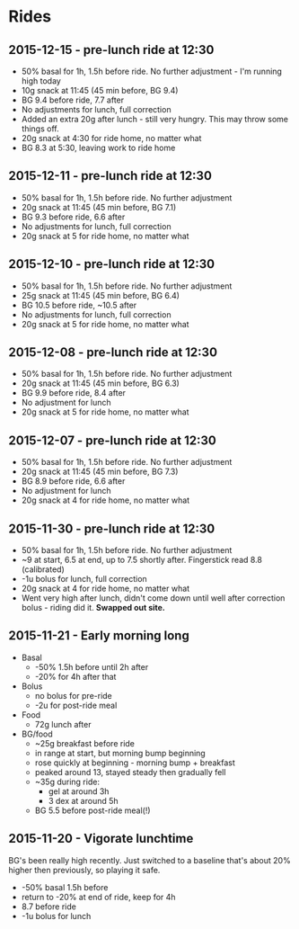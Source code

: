 # Rides

## 2015-12-15 - pre-lunch ride at 12:30

- 50% basal for 1h, 1.5h before ride. No further adjustment - I'm running high today
- 10g snack at 11:45 (45 min before, BG 9.4)
- BG 9.4 before ride, 7.7 after
- No adjustments for lunch, full correction
- Added an extra 20g after lunch - still very hungry. This may throw some things off.
- 20g snack at 4:30 for ride home, no matter what
- BG 8.3 at 5:30, leaving work to ride home

## 2015-12-11 - pre-lunch ride at 12:30

- 50% basal for 1h, 1.5h before ride. No further adjustment
- 20g snack at 11:45 (45 min before, BG 7.1)
- BG 9.3 before ride, 6.6 after
- No adjustments for lunch, full correction
- 20g snack at 5 for ride home, no matter what

## 2015-12-10 - pre-lunch ride at 12:30

- 50% basal for 1h, 1.5h before ride. No further adjustment
- 25g snack at 11:45 (45 min before, BG 6.4)
- BG 10.5 before ride, ~10.5 after
- No adjustments for lunch, full correction
- 20g snack at 5 for ride home, no matter what

## 2015-12-08 - pre-lunch ride at 12:30

- 50% basal for 1h, 1.5h before ride. No further adjustment
- 20g snack at 11:45 (45 min before, BG 6.3)
- BG 9.9 before ride, 8.4 after
- No adjustment for lunch
- 20g snack at 5 for ride home, no matter what

## 2015-12-07 - pre-lunch ride at 12:30

- 50% basal for 1h, 1.5h before ride. No further adjustment
- 20g snack at 11:45 (45 min before, BG 7.3)
- BG 8.9 before ride, 6.6 after
- No adjustment for lunch
- 20g snack at 4 for ride home, no matter what

## 2015-11-30 - pre-lunch ride at 12:30

- 50% basal for 1h, 1.5h before ride. No further adjustment
- ~9 at start, 6.5 at end, up to 7.5 shortly after. Fingerstick read 8.8 (calibrated)
- -1u bolus for lunch, full correction
- 20g snack at 4 for ride home, no matter what
- Went very high after lunch, didn't come down until well after correction bolus - riding did it. **Swapped out site.**

## 2015-11-21 - Early morning long

- Basal
	- -50% 1.5h before until 2h after
	- -20% for 4h after that
- Bolus
	- no bolus for pre-ride
	- -2u for post-ride meal
- Food
	- 72g lunch after
- BG/food
	- ~25g breakfast before ride
	- in range at start, but morning bump beginning
	- rose quickly at beginning - morning bump + breakfast
	- peaked around 13, stayed steady then gradually fell
	- ~35g during ride:
		- gel at around 3h
		- 3 dex at around 5h
	- BG 5.5 before post-ride meal(!)

## 2015-11-20 - Vigorate lunchtime

BG's been really high recently. Just switched to a baseline that's about 20% higher then previously, so playing it safe.

- -50% basal 1.5h before
- return to -20% at end of ride, keep for 4h
- 8.7 before ride
- -1u bolus for lunch